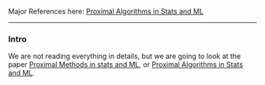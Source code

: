 

Major References here: [Proximal Algorithms in Stats and ML](Proximal%20Algorithms%20in%20Stats%20and%20ML.pdf)

---
### **Intro**

We are not reading everything in details, but we are going to look at the paper [Proximal Methods in stats and ML](obsidian://open?vault=Notebook%202.0&file=MATH%20999%20(Paper%20Reviews%20and%20Frontier%20Mathematics)%2FReferences%20Aug%202022%2FProximal%20Algorithms%20in%20Stats%20and%20ML.pdf), or [Proximal Algorithms in Stats and ML](Proximal%20Algorithms%20in%20Stats%20and%20ML.pdf). 


